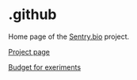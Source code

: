 # .github
Home page of the [Sentry.bio](https://www.sentry.bio/) project.

[  Project page ](https://github.com/orgs/sentry-bio/projects/1/views/2?layout=roadmap&sortedBy%5Bdirection%5D=asc&sortedBy%5BcolumnId%5D=91333430)

[Budget for exeriments ](https://docs.google.com/spreadsheets/d/1m3z9JkGl5J7l0ZWiNTK2zzgYK1sL8Lw5YkPfE82Uq5s/edit#gid=767153203)
